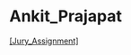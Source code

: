 # Ankit_Prajapat

[[Jury_Assignment]](https://nift-web-design-delhi.github.io/Ankit_Prajapat/Assignment_3/home.html)
